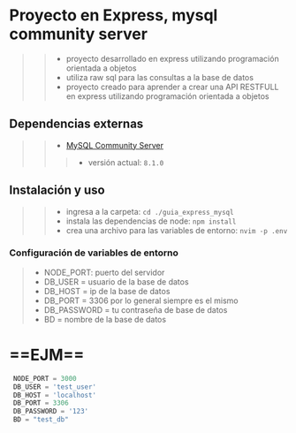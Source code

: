 # Proyecto en Express, mysql community server
>>- proyecto desarrollado en express utilizando programación orientada a objetos 
>>- utiliza raw sql para las consultas a la base de datos 
>>- proyecto creado para aprender a crear una API RESTFULL en express utilizando programación orientada a objetos 

## Dependencias externas
>>- [MySQL Community Server](https://dev.mysql.com/downloads/mysql/)
>>>- versión actual: `8.1.0`

## Instalación y uso
>>- ingresa a la carpeta: `cd ./guia_express_mysql` 
>>- instala las dependencias de node: `npm install`
>>- crea una archivo para las variables de entorno: `nvim -p .env` 
### Configuración de variables de entorno 
>- NODE_PORT: puerto del servidor
>- DB_USER = usuario de la base de datos
>- DB_HOST = ip de la base de datos
>- DB_PORT = 3306 por lo general siempre es el mismo
>- DB_PASSWORD = tu contraseña de base de datos
>- BD = nombre de la base de datos

# ==EJM==
```js
 NODE_PORT = 3000
 DB_USER = 'test_user'
 DB_HOST = 'localhost'
 DB_PORT = 3306 
 DB_PASSWORD = '123'
 BD = "test_db"
```
